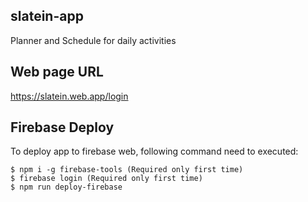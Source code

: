 ## slatein-app
Planner and Schedule for daily activities

## Web page URL
https://slatein.web.app/login

## Firebase Deploy
To deploy app to firebase web, following command need to executed:
```
$ npm i -g firebase-tools (Required only first time)
$ firebase login (Required only first time)
$ npm run deploy-firebase
```
